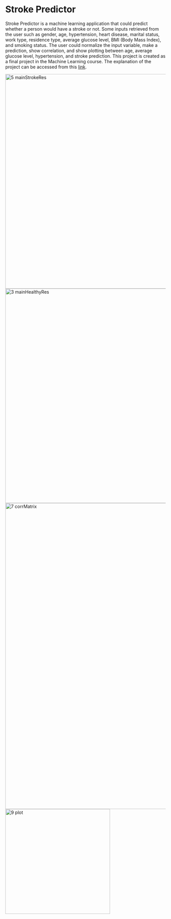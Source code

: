 # Stroke Predictor
Stroke Predictor is a machine learning application that could predict whether a person would have a stroke or not. Some inputs retrieved from the user such as gender, age, hypertension, heart disease, marital status, work type, residence type, average glucose level, BMI (Body Mass Index), and smoking status. The user could normalize the input variable, make a prediction, show correlation, and show plotting between age, average glucose level, hypertension, and stroke prediction. This project is created as a final project in the Machine Learning course. The explanation of the project can be accessed from this [link](https://nadyatyandra.notion.site/Stroke-Predictor-b86b601ccd99416b8b10a16d977e1717).

<img width="673" alt="5 mainStrokeRes" src="https://user-images.githubusercontent.com/84224607/176417806-221a8f0e-3ce9-4135-9e88-03a546c3a8d0.png">
<img width="673" alt="3 mainHealthyRes" src="https://user-images.githubusercontent.com/84224607/176417852-d58bc8a6-d57a-4055-8b6f-a058d90e23c9.png">
<img width="960" alt="7 corrMatrix" src="https://user-images.githubusercontent.com/84224607/176417910-a81e3527-bae8-46e6-8813-a6ea84b8a97a.png">
<img width="329" alt="9 plot" src="https://user-images.githubusercontent.com/84224607/176417917-7a791d78-a4dd-4b9a-a0df-8e68203810c5.png">
